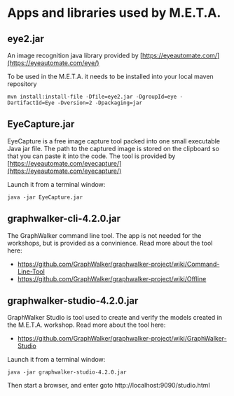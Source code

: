# Apps and libraries used by M.E.T.A.

## eye2.jar

An image recognition java library provided by [https://eyeautomate.com/](https://eyeautomate.com/eye/)

To be used in the M.E.T.A. it needs to be installed into your local maven repository

```shell
mvn install:install-file -Dfile=eye2.jar -DgroupId=eye -DartifactId=Eye -Dversion=2 -Dpackaging=jar
```

## EyeCapture.jar

EyeCapture is a free image capture tool packed into one small executable Java jar file. The path to the captured image is stored on the clipboard so that you can paste it into the code. The tool is provided by [https://eyeautomate.com/eyecapture/](https://eyeautomate.com/eyecapture/)

Launch it from a terminal window:

```shell
java -jar EyeCapture.jar
```

## graphwalker-cli-4.2.0.jar

The GraphWalker command line tool. The app is not needed for the workshops, but is provided as a convinience. Read more about the tool here:

* https://github.com/GraphWalker/graphwalker-project/wiki/Command-Line-Tool
* https://github.com/GraphWalker/graphwalker-project/wiki/Offline

## graphwalker-studio-4.2.0.jar

GraphWalker Studio is tool used to create and verify the models created in the M.E.T.A. workshop. Read more about the tool here:
 * https://github.com/GraphWalker/graphwalker-project/wiki/GraphWalker-Studio
 
Launch it from a terminal window:

```shell
java -jar graphwalker-studio-4.2.0.jar
```

Then start a browser, and enter goto http://localhost:9090/studio.html
